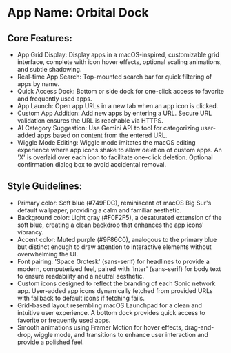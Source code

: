 # **App Name**: Orbital Dock

## Core Features:

- App Grid Display: Display apps in a macOS-inspired, customizable grid interface, complete with icon hover effects, optional scaling animations, and subtle shadowing.
- Real-time App Search: Top-mounted search bar for quick filtering of apps by name.
- Quick Access Dock: Bottom or side dock for one-click access to favorite and frequently used apps.
- App Launch: Open app URLs in a new tab when an app icon is clicked.
- Custom App Addition: Add new apps by entering a URL. Secure URL validation ensures the URL is reachable via HTTPS.
- AI Category Suggestion: Use Gemini API to tool for categorizing user-added apps based on content from the entered URL.
- Wiggle Mode Editing: Wiggle mode imitates the macOS editing experience where app icons shake to allow deletion of custom apps. An 'X' is overlaid over each icon to facilitate one-click deletion. Optional confirmation dialog box to avoid accidental removal.

## Style Guidelines:

- Primary color: Soft blue (#749FDC), reminiscent of macOS Big Sur's default wallpaper, providing a calm and familiar aesthetic.
- Background color: Light gray (#F0F2F5), a desaturated extension of the soft blue, creating a clean backdrop that enhances the app icons' vibrancy.
- Accent color: Muted purple (#9F86C0), analogous to the primary blue but distinct enough to draw attention to interactive elements without overwhelming the UI.
- Font pairing: 'Space Grotesk' (sans-serif) for headlines to provide a modern, computerized feel, paired with 'Inter' (sans-serif) for body text to ensure readability and a neutral aesthetic.
- Custom icons designed to reflect the branding of each Sonic network app. User-added app icons dynamically fetched from provided URLs with fallback to default icons if fetching fails.
- Grid-based layout resembling macOS Launchpad for a clean and intuitive user experience. A bottom dock provides quick access to favorite or frequently used apps.
- Smooth animations using Framer Motion for hover effects, drag-and-drop, wiggle mode, and transitions to enhance user interaction and provide a polished feel.